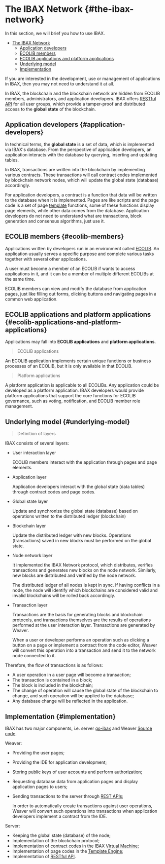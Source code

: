 # The IBAX Network {#the-ibax-network}

In this section, we will brief you how to use IBAX.

- [The IBAX Network](#the-ibax-network)
  - [Application developers](#application-developers)
  - [ECOLIB members](#ecolib-members)
  - [ECOLIB applications and platform applications](#ecolib-applications-and-platform-applications)
  - [Underlying model](#underlying-model)
  - [Implementation](#implementation)

If you are interested in the development, use or management of applications in
IBAX, then you may not need to understand it at all.

In IBAX, the blockchain and the blockchain network are hidden from ECOLIB
members, administrators, and application developers. IBAX offers
[RESTful API](../reference/api2.md) for all user groups, which provide a
tamper-proof and distributed access to the **global state** of the blockchain.

## Application developers {#application-developers}

In technical terms, the **global state** is a set of data, which is implemented
via IBAX's database. From the perspective of application developers, an
application interacts with the database by querying, inserting and updating
tables.

In IBAX, transactions are written into the blockchain by implementing various
contracts. These transactions will call contract codes implemented by blockchain
network nodes, which will update the global state (database) accordingly.

For application developers, a contract is a function that data will be written
to the database when it is implemented. Pages are like scripts and the page code
is a set of page [template](../topics/templates2.md) functions, some of these
functions display page elements, while other data comes from the database.
Application developers do not need to understand what are transactions, block
generation and consensus algorithms, just use it.

## ECOLIB members {#ecolib-members}

Applications written by developers run in an environment called
[ECOLIB](thesaurus.md#ecolib). An application usually serves a specific purpose
and complete various tasks together with several other applications.

A user must become a member of an ECOLIB if wants to access applications in it,
and it can be a member of multiple different ECOLIBs at the same time.

ECOLIB members can view and modify the database from application pages, just
like filling out forms, clicking buttons and navigating pages in a common web
application.

## ECOLIB applications and platform applications {#ecolib-applications-and-platform-applications}

Applications may fall into **ECOLIB applications** and **platform
applications**.

> ECOLIB applications

An ECOLIB application implements certain unique functions or business processes
of an ECOLIB, but it is only available in that ECOLIB.

> Platform applications

A platform application is applicable to all ECOLIBs. Any application could be
developed as a platform application. IBAX developers would provide platform
applications that support the core functions for ECOLIB governance, such as
voting, notification, and ECOLIB member role management.

## Underlying model {#underlying-model}

> Definition of layers

IBAX consists of several layers:

- User interaction layer

  ECOLIB members interact with the application through pages and page elements.

- Application layer

  Application developers interact with the global state (data tables) through
  contract codes and page codes.

- Global state layer

  Update and synchronize the global state (database) based on operations written
  to the distributed ledger (blockchain)

- Blockchain layer

  Update the distributed ledger with new blocks. Operations (transactions) saved
  in new blocks must be performed on the global state.

- Node network layer

  It implemented the IBAX Network protocol, which distributes, verifies
  transactions and generates new blocks on the node network. Similarly, new
  blocks are distributed and verified by the node network.

  The distributed ledger of all nodes is kept in sync. If having conflicts in a
  node, the node will identify which blockchains are considered valid and
  invalid blockchains will be rolled back accordingly.

- Transaction layer

  Transactions are the basis for generating blocks and blockchain protocols, and
  transactions themselves are the results of operations performed at the user
  interaction layer. Transactions are generated by Weaver.

  When a user or developer performs an operation such as clicking a button on a
  page or implement a contract from the code editor, Weaver will convert this
  operation into a transaction and send it to the network node connected to it.

Therefore, the flow of transactions is as follows:

- A user operation in a user page will become a transaction;
- The transaction is contained in a block;
- The block is included in the blockchain;
- The change of operation will cause the global state of the blockchain to
  change, and such operation will be applied to the database;
- Any database change will be reflected in the application.

## Implementation {#implementation}

IBAX has two major components, i.e. server
[go-ibax](https://github.com/IBAX-io/go-ibax) and Weaver
[Source code](https://github.com/IBAX-io/weaver).

Weaver:

- Providing the user pages;

- Providing the IDE for application development;

- Storing public keys of user accounts and perform authorization;

- Requesting database data from application pages and display application pages
  to users;

- Sending transactions to the server through [REST APIs](../reference/api2.md);

  In order to automatically create transactions against user operations, Weaver
  will convert such operations into transactions when application developers
  implement a contract from the IDE.

Server:

- Keeping the global state (database) of the node;
- Implementation of the blockchain protocol;
- Implementation of contract codes in the IBAX
  [Virtual Machine](../topics/vm.md);
- Implementation of page codes in the
  [Template Engine](../topics/templates2.md);
- Implementation of [RESTful API](../reference/api2.md).
